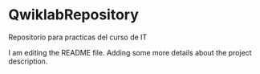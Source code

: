 # QwiklabRepository
Repositorio para practicas del curso de IT

I am editing the README file. Adding some more details about the project description.

